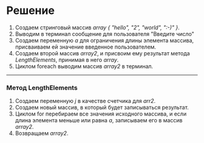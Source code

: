# Решение
1. Создаем стринговый массив *array { "hello", "2", "world", ":-)" }*.
2. Выводим в терминал сообщение для пользователя "Введите число"
3. Создаем переменную *а* для ограничения длины элемента массива, присваиваем ей значение введенное пользователем.
2. Создаем второй массив *array2*, и присвоим ему результат метода *LengthElements*, принимая в него *array*.
5. Циклом foreach выводим массив *array2* в терминал.
***
### Метод LengthElements
1. Создаем переменную *j* в качестве счетчика для *arr2*.
2. Создаем новый массив, в который будет записываться результат.
3. Циклом for перебираем все значения исходного массива, и если длина элемента меньше или равна *а*, записываем его в массив *array2*.
4. Возвращаем *array2*.